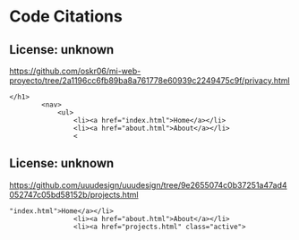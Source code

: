 # Code Citations

## License: unknown
https://github.com/oskr06/mi-web-proyecto/tree/2a1196cc6fb89ba8a761778e60939c2249475c9f/privacy.html

```
</h1>
        <nav>
            <ul>
                <li><a href="index.html">Home</a></li>
                <li><a href="about.html">About</a></li>
                <
```


## License: unknown
https://github.com/uuudesign/uuudesign/tree/9e2655074c0b37251a47ad4052747c05bd58152b/projects.html

```
"index.html">Home</a></li>
                <li><a href="about.html">About</a></li>
                <li><a href="projects.html" class="active">
```

